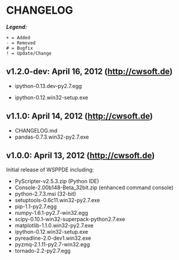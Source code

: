 # CHANGELOG

***Legend:***

	+ = Added
	- = Removed
	# = Bugfix
	! = Update/Change

## v1.2.0-dev: April 16, 2012 (http://cwsoft.de)
+ ipython-0.13.dev-py2.7.egg
- ipython-0.12.win32-setup.exe

## v1.1.0: April 14, 2012 (http://cwsoft.de)
+ CHANGELOG.md
+ pandas-0.7.3.win32-py2.7.exe

## v1.0.0: April 13, 2012 (http://cwsoft.de)
Initial release of WSPPDE including:

- PyScripter-v2.5.3.zip (Python IDE)
- Console-2.00b148-Beta_32bit.zip (enhanced command console)
- python-2.7.3.msi (32-bit)
- setuptools-0.6c11.win32-py2.7.exe
- pip-1.1-py2.7.egg
- numpy-1.6.1-py2.7-win32.egg
- scipy-0.10.1-win32-superpack-python2.7.exe
- matplotlib-1.1.0.win32-py2.7.exe
- ipython-0.12.win32-setup.exe
- pyreadline-2.0-dev1.win32.exe
- pyzmq-2.1.11-py2.7-win32.egg
- tornado-2.2-py2.7.egg